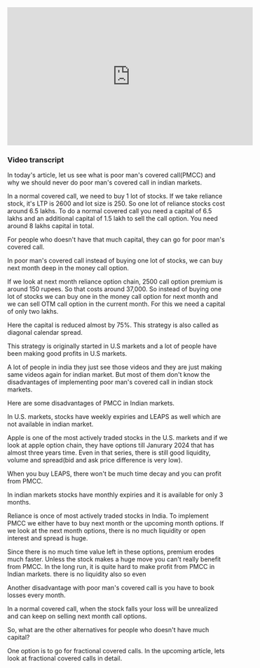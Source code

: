 <!--
.. title: Never Do Poor Mans Covered Call In Indian Stock Market
.. slug: poor-mans-covered-call-india
.. date: 2020-11-14 14:21:21 UTC+05:30
.. tags: trading, fno, stock-market
.. category:
.. link:
.. description: Regular income from stock market series. Why you should never implement poor man's covered call in indian markets.
.. type: text
-->


<iframe width="560" height="315" src="https://www.youtube-nocookie.com/embed/4xbV7YE5Ta4?controls=0" title="YouTube video player" frameborder="0" allow="accelerometer; autoplay; clipboard-write; encrypted-media; gyroscope; picture-in-picture" allowfullscreen></iframe>


### Video transcript


In today's article, let us see what is poor man's covered call(PMCC) and why we should never do poor man's covered call in indian markets.

In a normal covered call, we need to buy 1 lot of stocks. If we take reliance stock, it's LTP is 2600 and lot size is 250. So one lot of reliance stocks cost around 6.5 lakhs. To do a normal covered call you need a capital of 6.5 lakhs and an additional capital of 1.5 lakh to sell the call option. You need around 8 lakhs capital in total.

For people who doesn't have that much capital, they can go for poor man's covered call.

In poor man's covered call instead of buying one lot of stocks, we can buy next month deep in the money call option.

If we look at next month reliance option chain, 2500 call option premium is around 150 rupees. So that costs around 37,000. So instead of buying one lot of stocks we can buy one in the money call option for next month and we can sell OTM call option in the current month. For this we need a capital of only two lakhs.

Here the capital is reduced almost by 75%. This strategy is also called as diagonal calendar spread.

This strategy is originally started in U.S markets and a lot of people have been making good profits in U.S markets.

A lot of people in india they just see those videos and they are just making same videos again for indian market. But most of them don't know the disadvantages of implementing poor man's covered call in indian stock markets.


Here are some disadvantages of PMCC in Indian markets.

In U.S. markets, stocks have weekly expiries and LEAPS as well which are not available in indian market.

Apple is one of the most actively traded stocks in the U.S. markets and if we look at apple option chain, they have options till Janurary 2024 that has almost three years time. Even in that series, there is still good liquidity, volume and spread(bid and ask price difference is very low).

When you buy LEAPS, there won't be much time decay and you can profit from PMCC.

In indian markets stocks have monthly expiries and it is available for only 3 months.

Reliance is once of most actively traded stocks in India. To implement PMCC we either have to buy next month or the upcoming month options. If we look at the next month options, there is no much liquidity or open interest and spread is huge.

Since there is no much time value left in these options, premium erodes much faster. Unless the stock makes a huge move you can't really benefit from PMCC. In the long run, it is quite hard to make profit from PMCC in Indian markets.
there is no liquidity also so even

Another disadvantage with poor man's covered call is you have to book losses every month.

In a normal covered call, when the stock falls your loss will be unrealized and can keep on selling next month call options.


So, what are the other alternatives for people who doesn't have much capital?

One option is to go for fractional covered calls. In the upcoming article, lets look at fractional covered calls in detail.
